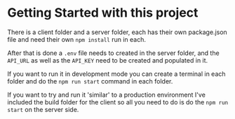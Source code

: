 # Getting Started with this project

There is a client folder and a server folder, each has their own package.json file and need their own `npm install` run in each.

After that is done a `.env` file needs to created in the server folder, and the `API_URL` as well as the `API_KEY` need to be created and populated in it.

If you want to run it in development mode you can create a terminal in each folder and do the `npm run start` command in each folder.

If you want to try and run it 'similar' to a production environment I've included the build folder for the client so all you need to do is do the `npm run start` on the server side.

